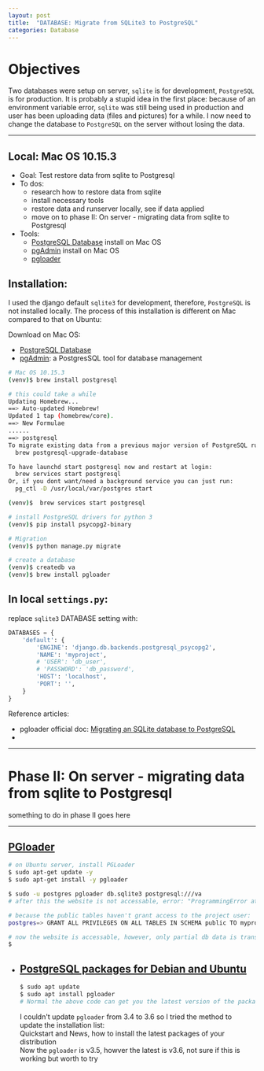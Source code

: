 ```yaml
---
layout: post
title:  "DATABASE: Migrate from SQLite3 to PostgreSQL"
categories: Database
---
```


# Objectives
Two databases were setup on server, `sqlite` is for development, `PostgreSQL` is for production. It is probably a stupid idea in the first place: because of an environment variable error, `sqlite` was still being used in production and user has been uploading data (files and pictures) for a while. I now need to change the database to `PostgreSQL` on the server without losing the data.

---

## **Local**: Mac OS 10.15.3
* Goal: Test restore data from sqlite to Postgresql
* To dos:
    * research how to restore data from sqlite
    * install necessary tools
    * restore data and runserver locally, see if data applied
    * move on to phase II: On server - migrating data from sqlite to Postgresql
* Tools:
    * [PostgreSQL Database](https://www.enterprisedb.com/downloads/postgres-postgresql-downloads) install on Mac OS
    * [pgAdmin](https://www.pgadmin.org/) install on Mac OS
    * [pgloader](https://pgloader.readthedocs.io/en/latest/intro.html)



## Installation:
I used the django default `sqlite3` for development, therefore, `PostgreSQL` is not installed locally. The process of this installation is different on Mac compared to that on Ubuntu:

Download on Mac OS:
* [PostgreSQL Database](https://www.enterprisedb.com/downloads/postgres-postgresql-downloads)
* [pgAdmin](https://www.pgadmin.org/): a PostgresSQL tool for database management
```bash
# Mac OS 10.15.3
(venv)$ brew install postgresql

# this could take a while
Updating Homebrew...
==> Auto-updated Homebrew!
Updated 1 tap (homebrew/core).
==> New Formulae
......
==> postgresql
To migrate existing data from a previous major version of PostgreSQL run:
  brew postgresql-upgrade-database

To have launchd start postgresql now and restart at login:
  brew services start postgresql
Or, if you dont want/need a background service you can just run:
  pg_ctl -D /usr/local/var/postgres start

(venv)$  brew services start postgresql

# install PostgreSQL drivers for python 3
(venv)$ pip install psycopg2-binary

# Migration
(venv)$ python manage.py migrate

```

```bash
# create a database
(venv)$ createdb va
(venv)$ brew install pgloader
```

## In local `settings.py`:
replace `sqlite3` DATABASE setting with:
```python
DATABASES = {
    'default': {
        'ENGINE': 'django.db.backends.postgresql_psycopg2',
        'NAME': 'myproject',
        # 'USER': 'db_user',
        # 'PASSWORD': 'db_password',
        'HOST': 'localhost',
        'PORT': '',
    }
}
```

Reference articles:
* pgloader official doc: [Migrating an SQLite database to PostgreSQL](https://pgloader.readthedocs.io/en/latest/ref/sqlite.html#sqlite-database-source-specification-from)
* 

---

# Phase II: On server - migrating data from sqlite to Postgresql

something to do in phase II goes here

---








## [PGloader](https://pgloader.readthedocs.io/en/latest/intro.html)
```bash
# on Ubuntu server, install PGLoader
$ sudo apt-get update -y
$ sudo apt-get install -y pgloader

$ sudo -u postgres pgloader db.sqlite3 postgresql:///va
# after this the website is not accessable, error: "ProgrammingError at / permission denied for relation"

# because the public tables haven't grant access to the project user:
postgres=> GRANT ALL PRIVILEGES ON ALL TABLES IN SCHEMA public TO myprojectuser;

# now the website is accessable, however, only partial db data is transferred:
$ 
```

* ## [PostgreSQL packages for Debian and Ubuntu](https://wiki.postgresql.org/wiki/Apt)
    ```bash
    $ sudo apt update
    $ sudo apt install pgloader
    # Normal the above code can get you the latest version of the package (in this case `pgloader`) installed in Ubuntu, However,
    ```
    I couldn't update `pgloader` from 3.4 to 3.6 so I tried the method to update the installation list:  
    Quickstart and News, how to install the latest packages of your distribution  
    Now the `pgloader` is v3.5, howver the latest is v3.6, not sure if this is working but worth to try